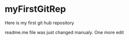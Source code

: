 # myFirstGitRep
Here is my first git hub repository

readme.me file was just changed manualy. One more edit 
